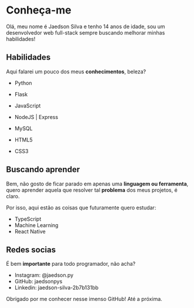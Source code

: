 # Conheça-me

Olá, meu nome é Jaedson Silva e tenho 14 anos de idade, sou um desenvolvedor web full-stack sempre buscando melhorar minhas habilidades!

## Habilidades

Aqui falarei um pouco dos meus **conhecimentos**, beleza?

- Python
- Flask
- JavaScript
- NodeJS | Express
- MySQL

- HTML5
- CSS3

## Buscando aprender

Bem, não gosto de ficar parado em apenas uma **linguagem ou ferramenta**, quero aprender aquela que resolver tal **problema** dos meus projetos, é claro.

Por isso, aqui estão as coisas que futuramente quero estudar:

- TypeScript
- Machine Learning
- React Native

## Redes socias

É bem **importante** para todo programador, não acha?

- Instagram: @jaedson.py
- GitHub: jaedsonpys
- Linkedin: jaedson-silva-2b7b131bb

Obrigado por me conhecer nesse imenso GitHub! Até a próxima.
